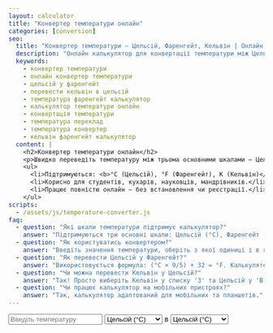 ```yaml
---
layout: calculator
title: "Конвертер температури онлайн"
categories: [conversion]
seo:
  title: "Конвертер температури — Цельсій, Фаренгейт, Кельвін | Онлайн калькулятор"
  description: "Онлайн калькулятор для конвертації температури між Цельсієм, Фаренгейтом і Кельвіном. Швидко, безкоштовно, зручно для школи, науки, кулінарії та побуту."
  keywords:
    - конвертер температури
    - онлайн конвертер температури
    - цельсій у фаренгейт
    - перевести кельвін в цельсій
    - температура фаренгейт калькулятор
    - калькулятор температури онлайн
    - конвертація температури
    - температура переклад
    - температура конвертер
    - кельвін фаренгейт калькулятор
  content: |
    <h2>Конвертер температури онлайн</h2>
    <p>Швидко переведіть температуру між трьома основними шкалами — Цельсієм, Фаренгейтом і Кельвіном. Працює миттєво, безкоштовно і зручно з будь-якого пристрою.</p>
    <ul>
      <li>Підтримуються: <b>°C (Цельсій), °F (Фаренгейт), K (Кельвін)</b>.</li>
      <li>Корисно для студентів, кухарів, науковців, мандрівників.</li>
      <li>Працює повністю онлайн — без встановлення чи реєстрації.</li>
    </ul>
scripts:
  - /assets/js/temperature-converter.js
faq:
  - question: "Які шкали температури підтримує калькулятор?"
    answer: "Підтримуються три основні шкали: Цельсій (°C), Фаренгейт (°F) та Кельвін (K)."
  - question: "Як користуватись конвертером?"
    answer: "Введіть значення температури, оберіть з якої одиниці і в яку потрібно конвертувати — результат з’явиться автоматично."
  - question: "Як перевести Цельсій у Фаренгейт?"
    answer: "Використовується формула: (°C × 9/5) + 32 = °F. Калькулятор робить це автоматично."
  - question: "Чи можна перевести Кельвін у Цельсій?"
    answer: "Так! Просто виберіть Кельвін у списку 'З' та Цельсій у 'В'."
  - question: "Чи працює калькулятор на мобільних пристроях?"
    answer: "Так, калькулятор адаптований для мобільних та планшетів."
---
```


<form id="temperature-converter-form" class="converter-form">
  <input type="number" id="temp-input" placeholder="Введіть температуру" required>
  <select id="temp-from">
    <option value="C" selected>Цельсій (°C)</option>
    <option value="F">Фаренгейт (°F)</option>
    <option value="K">Кельвін (K)</option>
  </select>
  <span>в</span>
  <select id="temp-to">
    <option value="C">Цельсій (°C)</option>
    <option value="F">Фаренгейт (°F)</option>
    <option value="K">Кельвін (K)</option>
  </select>
  <div id="temp-result" class="result"></div>
</form>
